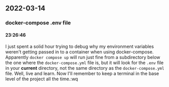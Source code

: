 ## 2022-03-14

### **docker-compose .env file**
#### 23:26:46

I just spent a solid hour trying to debug why my environment variables weren't getting passed in to a container when using docker-compose.  Apparently `docker compose up` will run just fine from a subdirectory below the one where the `docker-compose.yml` file is, but it will look for the `.env` file in your **current** directory, not the same directory as the `docker-compose.yml` file.  Well, live and learn.  Now I'll remember to keep a terminal in the base level of the project all the time.:wq

